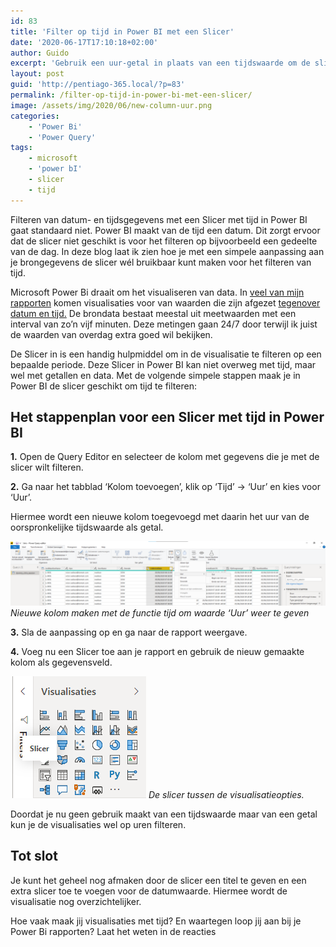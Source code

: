 ```yaml
---
id: 83
title: 'Filter op tijd in Power BI met een Slicer'
date: '2020-06-17T17:10:18+02:00'
author: Guido
excerpt: 'Gebruik een uur-getal in plaats van een tijdswaarde om de slicer in Power Bi te kunnen gebruiken voor het filteren op tijd.'
layout: post
guid: 'http://pentiago-365.local/?p=83'
permalink: /filter-op-tijd-in-power-bi-met-een-slicer/
image: /assets/img/2020/06/new-column-uur.png
categories:
    - 'Power Bi'
    - 'Power Query'
tags:
    - microsoft
    - 'power bI'
    - slicer
    - tijd
---
```


Filteren van datum- en tijdsgegevens met een Slicer met tijd in Power BI gaat standaard niet. Power BI maakt van de tijd een datum. Dit zorgt ervoor dat de slicer niet geschikt is voor het filteren op bijvoorbeeld een gedeelte van de dag. In deze blog laat ik zien hoe je met een simpele aanpassing aan je brongegevens de slicer wél bruikbaar kunt maken voor het filteren van tijd.

Microsoft Power Bi draait om het visualiseren van data. In [veel van mijn rapporten](/tijdstippen-groeperen-in-power-bi/) komen visualisaties voor van waarden die zijn afgezet [tegenover datum en tijd.](https://youtu.be/3tjkWnFQ9-Y) De brondata bestaat meestal uit meetwaarden met een interval van zo’n vijf minuten. Deze metingen gaan 24/7 door terwijl ik juist de waarden van overdag extra goed wil bekijken.

De Slicer in is een handig hulpmiddel om in de visualisatie te filteren op een bepaalde periode. Deze Slicer in Power BI kan niet overweg met tijd, maar wel met getallen en data. Met de volgende simpele stappen maak je in Power BI de slicer geschikt om tijd te filteren:

## Het stappenplan voor een Slicer met tijd in Power BI

**1.** Open de Query Editor en selecteer de kolom met gegevens die je met de slicer wilt filteren.

**2.** Ga naar het tabblad ‘Kolom toevoegen’, klik op ‘Tijd’ -&gt; ‘Uur’ en kies voor ‘Uur’.

Hiermee wordt een nieuwe kolom toegevoegd met daarin het uur van de oorspronkelijke tijdswaarde als getal.

![image](/assets/img/2020/06/new-column-uur-1024x208.png)
_Nieuwe kolom maken met de functie tijd om waarde ‘Uur’ weer te geven_

**3.** Sla de aanpassing op en ga naar de rapport weergave.

**4.** Voeg nu een Slicer toe aan je rapport en gebruik de nieuw gemaakte kolom als gegevensveld.

![image](/assets/img/2020/06/slicer-vis.png)
_De slicer tussen de visualisatieopties._


Doordat je nu geen gebruik maakt van een tijdswaarde maar van een getal kun je de visualisaties wel op uren filteren.

## Tot slot

Je kunt het geheel nog afmaken door de slicer een titel te geven en een extra slicer toe te voegen voor de datumwaarde. Hiermee wordt de visualisatie nog overzichtelijker.

Hoe vaak maak jij visualisaties met tijd? En waartegen loop jij aan bij je Power Bi rapporten? Laat het weten in de reacties
